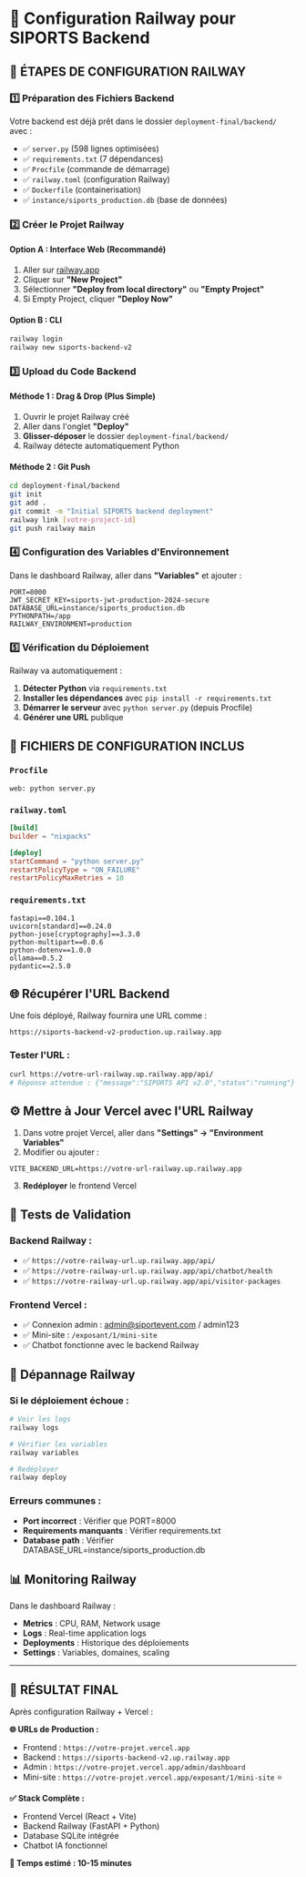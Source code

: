 # 🚂 Configuration Railway pour SIPORTS Backend

## 🎯 **ÉTAPES DE CONFIGURATION RAILWAY**

### 1️⃣ **Préparation des Fichiers Backend**

Votre backend est déjà prêt dans le dossier `deployment-final/backend/` avec :
- ✅ `server.py` (598 lignes optimisées)
- ✅ `requirements.txt` (7 dépendances)
- ✅ `Procfile` (commande de démarrage)
- ✅ `railway.toml` (configuration Railway)
- ✅ `Dockerfile` (containerisation)
- ✅ `instance/siports_production.db` (base de données)

### 2️⃣ **Créer le Projet Railway**

#### **Option A : Interface Web (Recommandé)**
1. Aller sur [railway.app](https://railway.app)
2. Cliquer sur **"New Project"**
3. Sélectionner **"Deploy from local directory"** ou **"Empty Project"**
4. Si Empty Project, cliquer **"Deploy Now"**

#### **Option B : CLI**
```bash
railway login
railway new siports-backend-v2
```

### 3️⃣ **Upload du Code Backend**

#### **Méthode 1 : Drag & Drop (Plus Simple)**
1. Ouvrir le projet Railway créé
2. Aller dans l'onglet **"Deploy"**
3. **Glisser-déposer** le dossier `deployment-final/backend/`
4. Railway détecte automatiquement Python

#### **Méthode 2 : Git Push**
```bash
cd deployment-final/backend
git init
git add .
git commit -m "Initial SIPORTS backend deployment"
railway link [votre-project-id]
git push railway main
```

### 4️⃣ **Configuration des Variables d'Environnement**

Dans le dashboard Railway, aller dans **"Variables"** et ajouter :

```env
PORT=8000
JWT_SECRET_KEY=siports-jwt-production-2024-secure
DATABASE_URL=instance/siports_production.db
PYTHONPATH=/app
RAILWAY_ENVIRONMENT=production
```

### 5️⃣ **Vérification du Déploiement**

Railway va automatiquement :
1. **Détecter Python** via `requirements.txt`
2. **Installer les dépendances** avec `pip install -r requirements.txt`
3. **Démarrer le serveur** avec `python server.py` (depuis Procfile)
4. **Générer une URL** publique

## 🔧 **FICHIERS DE CONFIGURATION INCLUS**

### `Procfile`
```
web: python server.py
```

### `railway.toml`
```toml
[build]
builder = "nixpacks"

[deploy]
startCommand = "python server.py"
restartPolicyType = "ON_FAILURE"
restartPolicyMaxRetries = 10
```

### `requirements.txt`
```
fastapi==0.104.1
uvicorn[standard]==0.24.0
python-jose[cryptography]==3.3.0
python-multipart==0.0.6
python-dotenv==1.0.0
ollama==0.5.2
pydantic==2.5.0
```

## 🌐 **Récupérer l'URL Backend**

Une fois déployé, Railway fournira une URL comme :
```
https://siports-backend-v2-production.up.railway.app
```

### Tester l'URL :
```bash
curl https://votre-url-railway.up.railway.app/api/
# Réponse attendue : {"message":"SIPORTS API v2.0","status":"running"}
```

## ⚙️ **Mettre à Jour Vercel avec l'URL Railway**

1. Dans votre projet Vercel, aller dans **"Settings" → "Environment Variables"**
2. Modifier ou ajouter :
```env
VITE_BACKEND_URL=https://votre-url-railway.up.railway.app
```
3. **Redéployer** le frontend Vercel

## 🧪 **Tests de Validation**

### Backend Railway :
- ✅ `https://votre-railway-url.up.railway.app/api/`
- ✅ `https://votre-railway-url.up.railway.app/api/chatbot/health`
- ✅ `https://votre-railway-url.up.railway.app/api/visitor-packages`

### Frontend Vercel :
- ✅ Connexion admin : admin@siportevent.com / admin123
- ✅ Mini-site : `/exposant/1/mini-site`
- ✅ Chatbot fonctionne avec le backend Railway

## 🚨 **Dépannage Railway**

### Si le déploiement échoue :
```bash
# Voir les logs
railway logs

# Vérifier les variables
railway variables

# Redéployer
railway deploy
```

### Erreurs communes :
- **Port incorrect** : Vérifier que PORT=8000
- **Requirements manquants** : Vérifier requirements.txt
- **Database path** : Vérifier DATABASE_URL=instance/siports_production.db

## 📊 **Monitoring Railway**

Dans le dashboard Railway :
- **Metrics** : CPU, RAM, Network usage
- **Logs** : Real-time application logs
- **Deployments** : Historique des déploiements
- **Settings** : Variables, domaines, scaling

---

## 🎊 **RÉSULTAT FINAL**

Après configuration Railway + Vercel :

**🌐 URLs de Production :**
- Frontend : `https://votre-projet.vercel.app`
- Backend : `https://siports-backend-v2.up.railway.app`
- Admin : `https://votre-projet.vercel.app/admin/dashboard`
- Mini-site : `https://votre-projet.vercel.app/exposant/1/mini-site` ⭐

**✅ Stack Complète :**
- Frontend Vercel (React + Vite)
- Backend Railway (FastAPI + Python)
- Database SQLite intégrée
- Chatbot IA fonctionnel

**🎯 Temps estimé : 10-15 minutes**